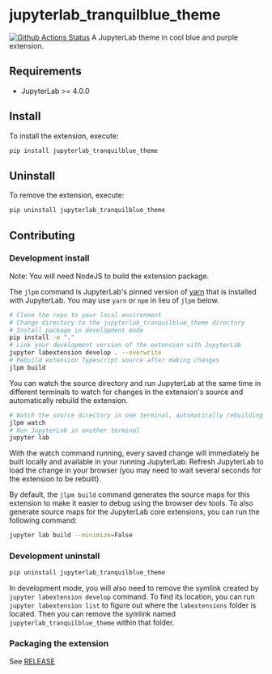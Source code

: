 # jupyterlab_tranquilblue_theme

[![Github Actions Status](https://github.com/eduardotlc/jupyterlab_tranquilblue_theme/workflows/Build/badge.svg)](https://github.com/eduardotlc/jupyterlab_tranquilblue_theme/actions/workflows/build.yml)
A JupyterLab theme in cool blue and purple extension.

## Requirements

- JupyterLab >= 4.0.0

## Install

To install the extension, execute:

```bash
pip install jupyterlab_tranquilblue_theme
```

## Uninstall

To remove the extension, execute:

```bash
pip uninstall jupyterlab_tranquilblue_theme
```

## Contributing

### Development install

Note: You will need NodeJS to build the extension package.

The `jlpm` command is JupyterLab's pinned version of
[yarn](https://yarnpkg.com/) that is installed with JupyterLab. You may use
`yarn` or `npm` in lieu of `jlpm` below.

```bash
# Clone the repo to your local environment
# Change directory to the jupyterlab_tranquilblue_theme directory
# Install package in development mode
pip install -e "."
# Link your development version of the extension with JupyterLab
jupyter labextension develop . --overwrite
# Rebuild extension Typescript source after making changes
jlpm build
```

You can watch the source directory and run JupyterLab at the same time in different terminals to watch for changes in the extension's source and automatically rebuild the extension.

```bash
# Watch the source directory in one terminal, automatically rebuilding when needed
jlpm watch
# Run JupyterLab in another terminal
jupyter lab
```

With the watch command running, every saved change will immediately be built locally and available in your running JupyterLab. Refresh JupyterLab to load the change in your browser (you may need to wait several seconds for the extension to be rebuilt).

By default, the `jlpm build` command generates the source maps for this extension to make it easier to debug using the browser dev tools. To also generate source maps for the JupyterLab core extensions, you can run the following command:

```bash
jupyter lab build --minimize=False
```

### Development uninstall

```bash
pip uninstall jupyterlab_tranquilblue_theme
```

In development mode, you will also need to remove the symlink created by `jupyter labextension develop`
command. To find its location, you can run `jupyter labextension list` to figure out where the `labextensions`
folder is located. Then you can remove the symlink named `jupyterlab_tranquilblue_theme` within that folder.

### Packaging the extension

See [RELEASE](RELEASE.md)
